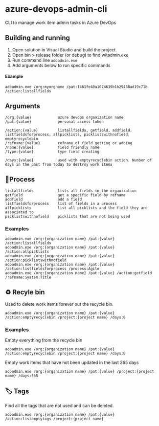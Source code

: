 # azure-devops-admin-cli
CLI to manage work item admin tasks in Azure DevOps

## Building and running

 1. Open solution in Visual Studio and build the project.
 2. Open bin > release folder (or debug) to find witadmin.exe
 3. Run command line ```adoadmin.exe```
 4. Add arguments below to run specific commands
 
 #### Example
 
 ```
 adoadmin.exe /org:myorgname /pat:1461fe40a1074619b1b29438ad19c71b /action:listallfields
 ```

## Arguments

```
/org:{value}            azure devops organization name
/pat:{value}            personal access token
            
/action:{value}         listallfields, getfield, addfield, listfieldsforprocess, allpicklists, picklistswithnofield, emptyrecyclebin
/refname:{value}        refname of field getting or adding
/name:{value}           field friendly name
/type:{value}           type field creating  

/days:{value}           used with emptyrecyclebin action. Number of days in the past from today to destroy work items
```

## 📃Process

```
listallfields           lists all fields in the organization
getfield                get a specific field by refname
addfield                add a field
listfieldsforprocess    list of fields in a process
allpicklists            list all picklists and the field they are associated to
picklistswithnofield    picklists that are not being used
```

### Examples

```
adoadmin.exe /org:{organization name} /pat:{value} /action:listallfields
adoadmin.exe /org:{organization name} /pat:{value} /action:allpicklists
adoadmin.exe /org:{organization name} /pat:{value} /action:picklistswithnofield
adoadmin.exe /org:{organization name} /pat:{value} /action:listfieldsforprocess /process:Agile
adoadmin.exe /org:{organization name} /pat:{value} /action:getfield /refname:System.Title
```

## ♻️ Recyle bin

Used to delete work items forever out the recycle bin.

```
adoadmin.exe /org:{organization name} /pat:{value} /action:emptyrecyclebin /project:{project name} /days:0
```

### Examples

Empty everything from the recycle bin
```
adoadmin.exe /org:{organization name} /pat:{value} /action:emptyrecyclebin /project:{project name} /days:0
```

Empty work items that have not been updated in the last 365 days
```
adoadmin.exe /org:{organization name} /pat:{value} /project:{project name} /days:365
```

## 🏷️ Tags 

Find all the tags that are not used and can be deleted.

```
adoadmin.exe /org:{organization name} /pat:{value} /action:listemptytags /project:{project name}
```
